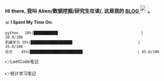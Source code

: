 ### Hi there,  我叫 Alien/数据挖掘/研究生在读/, 这是我的 <a href="https://github.com/imaginaryvirus/imaginaryvirus/" target="_blank"> BLOG </a> <img src="https://media.giphy.com/media/hvRJCLFzcasrR4ia7z/giphy.gif" width="25px">。

📊 **I Spent My Time On:** 

```
python   20%|███████████                                      | 20.0/100 
机器学习 35%|███████████████████                              | 35.0/100 
论文    45%|████████████████████████                         | 45.0/100 
```

&#x1F449;LeetCode笔记

&#x1F449;统计学习笔记



